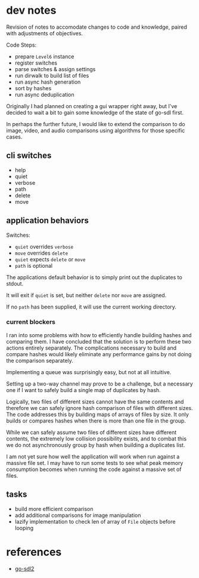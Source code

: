 
# dev notes

Revision of notes to accomodate changes to code and knowledge, paired with adjustments of objectives.

Code Steps:

- prepare `Level6` instance
- register switches
- parse switches & assign settings
- run dirwalk to build list of files
- run async hash generation
- sort by hashes
- run async deduplication

Originally I had planned on creating a gui wrapper right away, but I've decided to wait a bit to gain some knowledge of the state of go-sdl first.

In perhaps the further future, I would like to extend the comparison to do image, video, and audio comparisons using algorithms for those specific cases.


## cli switches

- help
- quiet
- verbose
- path
- delete
- move


## application behaviors

Switches:

- `quiet` overrides `verbose`
- `move` overrides `delete`
- `quiet` expects `delete` or `move`
- `path` is optional

The applications default behavior is to simply print out the duplicates to stdout.

It will exit if `quiet` is set, but neither `delete` nor `move` are assigned.

If no `path` has been supplied, it will use the current working directory.


### current blockers

I ran into some problems with how to efficiently handle building hashes and comparing them.  I have concluded that the solution is to perform these two actions entirely separately.  The complications necessary to build and compare hashes would likely eliminate any performance gains by not doing the comparison separately.

Implementing a queue was surprisingly easy, but not at all intuitive.

Setting up a two-way channel may prove to be a challenge, but a necessary one if I want to safely build a single map of duplicates by hash.


Logically, two files of different sizes cannot have the same contents and therefore we can safely ignore hash comparison of files with different sizes.  The code addresses this by building maps of arrays of files by size.  It only builds or compares hashes when there is more than one file in the group.

While we can safely assume two files of different sizes have different contents, the extremely low collision possibility exists, and to combat this we do not asynchronously group by hash when building a duplicates list.

I am not yet sure how well the application will work when run against a massive file set.  I may have to run some tests to see what peak memory consumption becomes when running the code against a massive set of files.


## tasks

- build more efficient comparison
- add additional comparisons for image manipulation
- lazify implementation to check len of array of `File` objects before looping


# references

- [go-sdl2](https://github.com/veandco/go-sdl2)
